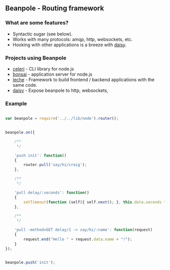 ## Beanpole - Routing framework      
               

### What are some features?
	
- Syntactic sugar (see below).                                         
- Works with many protocols: amqp, http, websockets, etc.                      
- Hooking with other applications is a breeze with [daisy](https://github.com/spiceapps/daisy).    


### Projects using Beanpole

- [celeri](https://github.com/spiceapps/celeri) - CLI library for node.js
- [bonsai](https://github.com/spiceapps/bonsai) - application server for node.js
- [leche](https://github.com/spiceapps/leche) - Framework to build frontend / backend applications with the same code.
- [daisy](https://github.com/spiceapps/daisy) - Expose beanpole to http, websockets, 


### Example

```javascript

var beanpole = require('../../lib/node').router();
	

beanpole.on({

	/**
	 */

	'push init': function()
	{
		router.pull('say/hi/craig');	
	},

	/**
	 */

	'pull delay/:seconds': function()
	{
		setTimeout(function (self){ self.next(); }, this.data.seconds * 1000, this);
	},

	/**
	 */

	'pull -method=GET delay/1 -> say/hi/:name': function(request)
	{                   
		request.end("Hello " + request.data.name + "!");
	}
});


beanpole.push('init');

```
